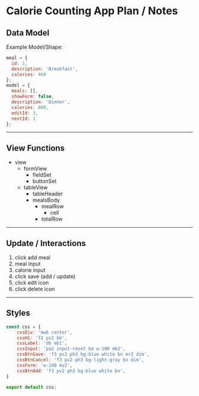 # Calorie Counting App Plan / Notes

## Data Model

Example Model/Shape:

```javascript
meal = {
  id: 1,
  description: 'Breakfast',
  calories: 460
};
model = {
  meals: [],
  showForm: false,
  description: 'Dinner',
  calories: 600,
  editId: 3,
  nextId: 1
};
```

---

## View Functions

- view
  - formView
    - fieldSet
    - buttonSet
  - tableView
    - tableHeader
    - mealsBody
      - mealRow
        - cell
      - totalRow

---

## Update / Interactions

1. click add meal
2. meal input
2. calorie input
4. click save (add / update)
5. click edit icon
6. click delete icon

---

## Styles
```js
const css = {
    cssDiv: 'mw6 center',
    cssH1: 'f2 pv2 bb',
    cssLabel: 'db mb1',
    cssInput: 'pa2 input-reset ba w-100 mb2',
    cssBtnSave: 'f3 pv2 ph3 bg-blue white bn mr2 dim',
    cssBtnCancel: 'f3 pv2 ph3 bg-light-gray bn dim',
    cssForm: 'w-100 mv2',
    cssBtnAdd: 'f3 pv2 ph3 bg-blue white bn',
}

export default css;
```
